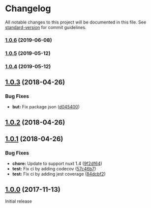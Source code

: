 # Changelog

All notable changes to this project will be documented in this file. See [standard-version](https://github.com/conventional-changelog/standard-version) for commit guidelines.

### [1.0.6](https://github.com///compare/v1.0.5...v1.0.6) (2019-06-08)



### [1.0.5](https://github.com///compare/v1.0.4...v1.0.5) (2019-05-12)



### [1.0.4](https://github.com///compare/v1.0.3...v1.0.4) (2019-05-12)



<a name="1.0.3"></a>
## [1.0.3](https://github.com/compare/v1.0.2...v1.0.3) (2018-04-26)


### Bug Fixes

* **but:** Fix package json ([d045400](https://github.com/commit/d045400))



<a name="1.0.2"></a>
## [1.0.2](https://github.com/compare/v1.0.1...v1.0.2) (2018-04-26)



<a name="1.0.1"></a>
## [1.0.1](https://github.com/compare/v1.0.0...v1.0.1) (2018-04-26)


### Bug Fixes

* **chore:** Update to support nuxt 1.4 ([9f2df64](https://github.com/commit/9f2df64))
* **test:** Fix ci by adding codecov ([57c46b7](https://github.com/commit/57c46b7))
* **test:** Fix ci by adding jest coverage ([84dcbf2](https://github.com/commit/84dcbf2))



<a name="1.0.0"></a>
## [1.0.0](https://github.com/compare/v0.0.1...v1.0.0) (2017-11-13)
Initial release